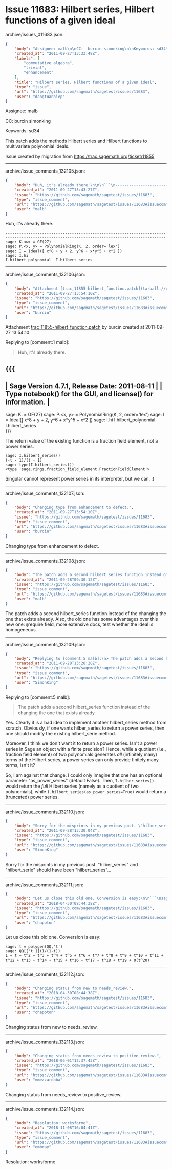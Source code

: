 # Issue 11683: Hilbert series, Hilbert functions of a given ideal

archive/issues_011683.json:
```json
{
    "body": "Assignee: malb\n\nCC:  burcin simonking\n\nKeywords: sd34\n\nThis patch adds the methods Hilbert series and Hilbert functions to multivariate polynomial ideals.\n\nIssue created by migration from https://trac.sagemath.org/ticket/11855\n\n",
    "created_at": "2011-09-27T13:33:48Z",
    "labels": [
        "commutative algebra",
        "trivial",
        "enhancement"
    ],
    "title": "Hilbert series, Hilbert functions of a given ideal",
    "type": "issue",
    "url": "https://github.com/sagemath/sagetest/issues/11683",
    "user": "dangtuanhiep"
}
```
Assignee: malb

CC:  burcin simonking

Keywords: sd34

This patch adds the methods Hilbert series and Hilbert functions to multivariate polynomial ideals.

Issue created by migration from https://trac.sagemath.org/ticket/11855





---

archive/issue_comments_132105.json:
```json
{
    "body": "Huh, it's already there.\n\n\n```\n----------------------------------------------------------------------\n----------------------------------------------------------------------\nsage: K.<w> = GF(27)\nsage: P.<x, y> = PolynomialRing(K, 2, order='lex')\nsage: I = Ideal([ x^8 + y + 2, y^6 + x*y^5 + x^2 ])\nsage: I.hi\nI.hilbert_polynomial  I.hilbert_series  \n```\n",
    "created_at": "2011-09-27T13:43:27Z",
    "issue": "https://github.com/sagemath/sagetest/issues/11683",
    "type": "issue_comment",
    "url": "https://github.com/sagemath/sagetest/issues/11683#issuecomment-132105",
    "user": "malb"
}
```

Huh, it's already there.


```
----------------------------------------------------------------------
----------------------------------------------------------------------
sage: K.<w> = GF(27)
sage: P.<x, y> = PolynomialRing(K, 2, order='lex')
sage: I = Ideal([ x^8 + y + 2, y^6 + x*y^5 + x^2 ])
sage: I.hi
I.hilbert_polynomial  I.hilbert_series  
```




---

archive/issue_comments_132106.json:
```json
{
    "body": "Attachment [trac_11855-hilbert_function.patch](tarball://root/attachments/some-uuid/ticket11855/trac_11855-hilbert_function.patch) by burcin created at 2011-09-27 13:54:10\n\nReplying to [comment:1 malb]:\n> Huh, it's already there.\n> \n {{{\n ----------------------------------------------------------------------\n | Sage Version 4.7.1, Release Date: 2011-08-11                       |\n | Type notebook() for the GUI, and license() for information.        |\n ----------------------------------------------------------------------\n sage: K.<w> = GF(27)\n sage: P.<x, y> = PolynomialRing(K, 2, order='lex')\n sage: I = Ideal([ x^8 + y + 2, y^6 + x*y^5 + x^2 ])\n sage: I.hi\n I.hilbert_polynomial  I.hilbert_series  \n }}}\n\nThe return value of the existing function is a fraction field element, not a power series.\n\n\n```\nsage: I.hilbert_series()\n(-t - 1)/(t - 1)\nsage: type(I.hilbert_series())\n<type 'sage.rings.fraction_field_element.FractionFieldElement'>\n```\n\n\nSingular cannot represent power series in its interpreter, but we can. :)",
    "created_at": "2011-09-27T13:54:10Z",
    "issue": "https://github.com/sagemath/sagetest/issues/11683",
    "type": "issue_comment",
    "url": "https://github.com/sagemath/sagetest/issues/11683#issuecomment-132106",
    "user": "burcin"
}
```

Attachment [trac_11855-hilbert_function.patch](tarball://root/attachments/some-uuid/ticket11855/trac_11855-hilbert_function.patch) by burcin created at 2011-09-27 13:54:10

Replying to [comment:1 malb]:
> Huh, it's already there.
> 
 {{{
 ----------------------------------------------------------------------
 | Sage Version 4.7.1, Release Date: 2011-08-11                       |
 | Type notebook() for the GUI, and license() for information.        |
 ----------------------------------------------------------------------
 sage: K.<w> = GF(27)
 sage: P.<x, y> = PolynomialRing(K, 2, order='lex')
 sage: I = Ideal([ x^8 + y + 2, y^6 + x*y^5 + x^2 ])
 sage: I.hi
 I.hilbert_polynomial  I.hilbert_series  
 }}}

The return value of the existing function is a fraction field element, not a power series.


```
sage: I.hilbert_series()
(-t - 1)/(t - 1)
sage: type(I.hilbert_series())
<type 'sage.rings.fraction_field_element.FractionFieldElement'>
```


Singular cannot represent power series in its interpreter, but we can. :)



---

archive/issue_comments_132107.json:
```json
{
    "body": "Changing type from enhancement to defect.",
    "created_at": "2011-09-27T13:54:10Z",
    "issue": "https://github.com/sagemath/sagetest/issues/11683",
    "type": "issue_comment",
    "url": "https://github.com/sagemath/sagetest/issues/11683#issuecomment-132107",
    "user": "burcin"
}
```

Changing type from enhancement to defect.



---

archive/issue_comments_132108.json:
```json
{
    "body": "The patch adds a second hilbert_series function instead of the changing the one that exists already. Also, the old one has some advantages over this new one: `@`require field, more extensive docs, test whether the ideal is homogeneous.",
    "created_at": "2011-09-28T09:30:12Z",
    "issue": "https://github.com/sagemath/sagetest/issues/11683",
    "type": "issue_comment",
    "url": "https://github.com/sagemath/sagetest/issues/11683#issuecomment-132108",
    "user": "malb"
}
```

The patch adds a second hilbert_series function instead of the changing the one that exists already. Also, the old one has some advantages over this new one: `@`require field, more extensive docs, test whether the ideal is homogeneous.



---

archive/issue_comments_132109.json:
```json
{
    "body": "Replying to [comment:5 malb]:\n> The patch adds a second hilbert_series function instead of the changing the one that exists already\n\nYes. Clearly it is a bad idea to implement another hilbert_series method from scratch. Obviously, if one wants hilber_series to return a power series, then one should modify the existing hilbert_serie method.\n\nMoreover, I think we don't want it to return a power series. Isn't a power series in Sage an object with a finite precision? Hence, while a quotient (i.e., fraction field element) of two polynomials generates *all* (infinitely many) terms of the Hilbert series, a power series can only provide finitely many terms, isn't it?\n\nSo, I am against that change. I could only imagine that one has an optional parameter \"as_power_series\" (default False). Then, `I.hilber_series()` would return the *full* Hilbert series (namely as a quotient of two polynomials), while `I.hilbert_series(as_power_series=True)` would return a (truncated) power series.",
    "created_at": "2011-09-28T13:28:20Z",
    "issue": "https://github.com/sagemath/sagetest/issues/11683",
    "type": "issue_comment",
    "url": "https://github.com/sagemath/sagetest/issues/11683#issuecomment-132109",
    "user": "SimonKing"
}
```

Replying to [comment:5 malb]:
> The patch adds a second hilbert_series function instead of the changing the one that exists already

Yes. Clearly it is a bad idea to implement another hilbert_series method from scratch. Obviously, if one wants hilber_series to return a power series, then one should modify the existing hilbert_serie method.

Moreover, I think we don't want it to return a power series. Isn't a power series in Sage an object with a finite precision? Hence, while a quotient (i.e., fraction field element) of two polynomials generates *all* (infinitely many) terms of the Hilbert series, a power series can only provide finitely many terms, isn't it?

So, I am against that change. I could only imagine that one has an optional parameter "as_power_series" (default False). Then, `I.hilber_series()` would return the *full* Hilbert series (namely as a quotient of two polynomials), while `I.hilbert_series(as_power_series=True)` would return a (truncated) power series.



---

archive/issue_comments_132110.json:
```json
{
    "body": "Sorry for the misprints in my previous post. \"hilber_series\" and \"hilbert_serie\" should have been \"hilbert_series\"...",
    "created_at": "2011-09-28T13:30:04Z",
    "issue": "https://github.com/sagemath/sagetest/issues/11683",
    "type": "issue_comment",
    "url": "https://github.com/sagemath/sagetest/issues/11683#issuecomment-132110",
    "user": "SimonKing"
}
```

Sorry for the misprints in my previous post. "hilber_series" and "hilbert_serie" should have been "hilbert_series"...



---

archive/issue_comments_132111.json:
```json
{
    "body": "Let us close this old one. Conversion is easy:\n\n```\nsage: t = polygen(QQ,'t')\nsage: QQ[['t']](1/(1-t))\n1 + t + t^2 + t^3 + t^4 + t^5 + t^6 + t^7 + t^8 + t^9 + t^10 + t^11 + t^12 + t^13 + t^14 + t^15 + t^16 + t^17 + t^18 + t^19 + O(t^20)\n```\n",
    "created_at": "2018-04-30T08:44:38Z",
    "issue": "https://github.com/sagemath/sagetest/issues/11683",
    "type": "issue_comment",
    "url": "https://github.com/sagemath/sagetest/issues/11683#issuecomment-132111",
    "user": "chapoton"
}
```

Let us close this old one. Conversion is easy:

```
sage: t = polygen(QQ,'t')
sage: QQ[['t']](1/(1-t))
1 + t + t^2 + t^3 + t^4 + t^5 + t^6 + t^7 + t^8 + t^9 + t^10 + t^11 + t^12 + t^13 + t^14 + t^15 + t^16 + t^17 + t^18 + t^19 + O(t^20)
```




---

archive/issue_comments_132112.json:
```json
{
    "body": "Changing status from new to needs_review.",
    "created_at": "2018-04-30T08:44:38Z",
    "issue": "https://github.com/sagemath/sagetest/issues/11683",
    "type": "issue_comment",
    "url": "https://github.com/sagemath/sagetest/issues/11683#issuecomment-132112",
    "user": "chapoton"
}
```

Changing status from new to needs_review.



---

archive/issue_comments_132113.json:
```json
{
    "body": "Changing status from needs_review to positive_review.",
    "created_at": "2018-06-01T12:37:43Z",
    "issue": "https://github.com/sagemath/sagetest/issues/11683",
    "type": "issue_comment",
    "url": "https://github.com/sagemath/sagetest/issues/11683#issuecomment-132113",
    "user": "mmezzarobba"
}
```

Changing status from needs_review to positive_review.



---

archive/issue_comments_132114.json:
```json
{
    "body": "Resolution: worksforme",
    "created_at": "2018-11-08T16:04:41Z",
    "issue": "https://github.com/sagemath/sagetest/issues/11683",
    "type": "issue_comment",
    "url": "https://github.com/sagemath/sagetest/issues/11683#issuecomment-132114",
    "user": "embray"
}
```

Resolution: worksforme
